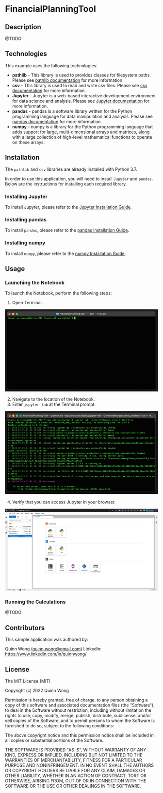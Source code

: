 # FinancialPlanningTool
## Description

@TODO

## Technologies
This example uses the following technologies:

- **pathlib** - This library is used to provides classes for filesystem paths. Please see [pathlib documentation](https://docs.python.org/3/library/pathlib.html) for more information.
- **csv** - This library is used to read and write csv files. Please see [csv documentation](https://docs.python.org/3/library/csv.html) for more information.
- **Jupyter** - Jupyter is a web-based interactive development environment for data science and analysis. Please see [Jupyter documentation](https://jupyter.org/) for more information.
- **pandas** - pandas is a software library written for the Python programming language for data manipulation and analysis. Please see [pandas documentation](https://pandas.pydata.org/) for more information.
- **numpy** - numpy is a library for the Python programming language that adds support for large, multi-dimensional arrays and matrices, along with a large collection of high-level mathematical functions to operate on these arrays.




## Installation

The `pathlib` and `csv` libraries are already installed with Python 3.7.

In order to use this application, you will need to install `Jupyter` and `pandas`. Below are the instructions for installing each required library.

### Installing Jupyter

To install Jupyter, please refer to the [Jupyter Installation Guide](https://jupyter.org/install).

### Installing pandas

To install `pandas`, please refer to the [pandas Installation Guide](https://pandas.pydata.org/pandas-docs/stable/getting_started/install.html).

### Installing numpy
To install `numpy`, please refer to the [numpy Installation Guide](https://numpy.org/install/).





## Usage
### Launching the Notebook

To launch the Notebook, perform the following steps:

1. Open Terminal.

![Launch_Terminal](/images/launching_open_terminal.jpg)

2. Navigate to the location of the Notebook.
3. Enter `jupyter lab` at the Terminal prompt.

![Launch_Jupyter](/images/launching_jupyter.jpg)

4. Verify that you can access Jupyter in your browser.

![Jupyter](/images/jupyter.jpg)

### Running the Calculations

@TODO


## Contributors

This sample application was authored by:

Quinn Wong (quinn.wong@gmail.com)
LinkedIn: https://www.linkedin.com/in/quinnwong/




## License

The MIT License (MIT)

Copyright (c) 2022 Quinn Wong

Permission is hereby granted, free of charge, to any person obtaining a copy of this software and associated documentation files (the "Software"), to deal in the Software without restriction, including without limitation the rights to use, copy, modify, merge, publish, distribute, sublicense, and/or sell copies of the Software, and to permit persons to whom the Software is furnished to do so, subject to the following conditions:

The above copyright notice and this permission notice shall be included in all copies or substantial portions of the Software.

THE SOFTWARE IS PROVIDED "AS IS", WITHOUT WARRANTY OF ANY KIND, EXPRESS OR IMPLIED, INCLUDING BUT NOT LIMITED TO THE WARRANTIES OF MERCHANTABILITY, FITNESS FOR A PARTICULAR PURPOSE AND NONINFRINGEMENT. IN NO EVENT SHALL THE AUTHORS OR COPYRIGHT HOLDERS BE LIABLE FOR ANY CLAIM, DAMAGES OR OTHER LIABILITY, WHETHER IN AN ACTION OF CONTRACT, TORT OR OTHERWISE, ARISING FROM, OUT OF OR IN CONNECTION WITH THE SOFTWARE OR THE USE OR OTHER DEALINGS IN THE SOFTWARE.
